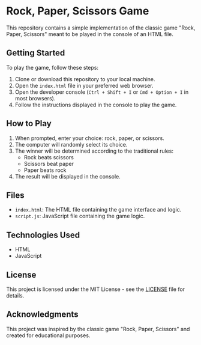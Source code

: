 # Rock, Paper, Scissors Game

This repository contains a simple implementation of the classic game "Rock, Paper, Scissors" meant to be played in the console of an HTML file. 

## Getting Started

To play the game, follow these steps:

1. Clone or download this repository to your local machine.
2. Open the `index.html` file in your preferred web browser.
3. Open the developer console (`Ctrl + Shift + I` or `Cmd + Option + I` in most browsers).
4. Follow the instructions displayed in the console to play the game.

## How to Play

1. When prompted, enter your choice: rock, paper, or scissors.
2. The computer will randomly select its choice.
3. The winner will be determined according to the traditional rules:
   - Rock beats scissors
   - Scissors beat paper
   - Paper beats rock
4. The result will be displayed in the console.

## Files

- `index.html`: The HTML file containing the game interface and logic.
- `script.js`: JavaScript file containing the game logic.

## Technologies Used

- HTML
- JavaScript

## License

This project is licensed under the MIT License - see the [LICENSE](LICENSE) file for details.

## Acknowledgments

This project was inspired by the classic game "Rock, Paper, Scissors" and created for educational purposes.
